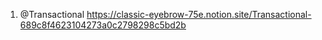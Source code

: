 
1. @Transactional  https://classic-eyebrow-75e.notion.site/Transactional-689c8f4623104273a0c2798298c5bd2b

